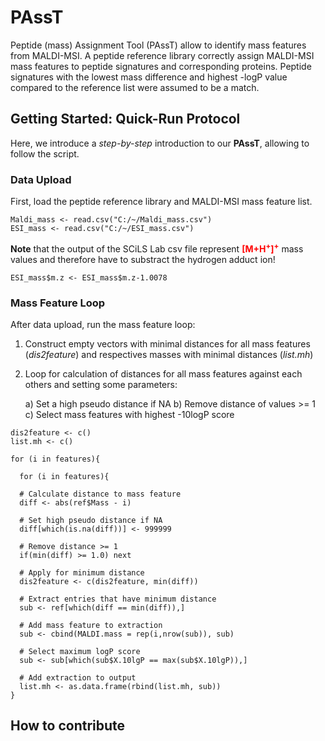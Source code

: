 # PAssT
Peptide (mass) Assignment Tool (PAssT) allow to identify mass features from MALDI-MSI. A peptide reference library correctly assign MALDI-MSI mass features to peptide signatures and corresponding proteins. Peptide signatures with the lowest mass difference and highest -logP value compared to the reference list were assumed to be a match.

## Getting Started: Quick-Run Protocol
Here, we introduce a *step-by-step* introduction to our **PAssT**, allowing to follow the script.

### Data Upload
First, load the peptide reference library and MALDI-MSI mass feature list.

```{csv files}
Maldi_mass <- read.csv("C:/~/Maldi_mass.csv")
ESI_mass <- read.csv("C:/~/ESI_mass.csv")
```
**Note** that the output of the SCiLS Lab csv file represent <span style="color:red">**[M+H<sup>+</sup>]<sup>+</sup>**</span> mass values and therefore have to substract the hydrogen adduct ion!

```{hydrogen adduct}
ESI_mass$m.z <- ESI_mass$m.z-1.0078
```
### Mass Feature Loop
After data upload, run the mass feature loop:

1. Construct empty vectors with minimal distances for all mass features (*dis2feature*) and respectives masses with minimal distances (*list.mh*)
2. Loop for calculation of distances for all mass features against each others and setting some parameters:
    
    a) Set a high pseudo distance if NA
    b) Remove distance of values >= 1
    c) Select mass features with highest -10logP score
    
```{loop mass assignment}
dis2feature <- c()
list.mh <- c()

for (i in features){

  for (i in features){

  # Calculate distance to mass feature
  diff <- abs(ref$Mass - i)

  # Set high pseudo distance if NA
  diff[which(is.na(diff))] <- 999999

  # Remove distance >= 1
  if(min(diff) >= 1.0) next

  # Apply for minimum distance
  dis2feature <- c(dis2feature, min(diff))

  # Extract entries that have minimum distance
  sub <- ref[which(diff == min(diff)),]

  # Add mass feature to extraction
  sub <- cbind(MALDI.mass = rep(i,nrow(sub)), sub)

  # Select maximum logP score
  sub <- sub[which(sub$X.10lgP == max(sub$X.10lgP)),]

  # Add extraction to output
  list.mh <- as.data.frame(rbind(list.mh, sub))
}
```

## How to contribute
